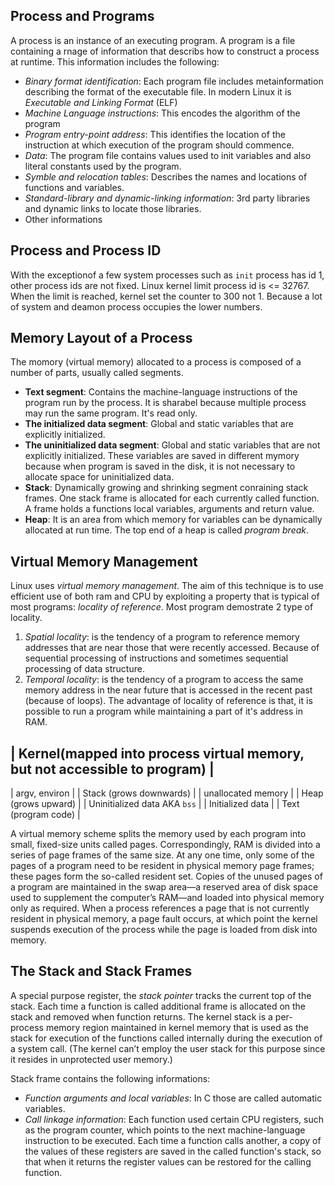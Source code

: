 ## Process and Programs
A process is an instance of an executing program. 
A program is a file containing a rnage of information that describs how to construct a process at runtime. This information includes the following:
- *Binary format identification*: Each program file includes metainformation describing the format of the executable file. In modern Linux it is *Executable and Linking Format* (ELF)
- *Machine Language instructions*: This encodes the algorithm of the program
- *Program entry-point address*: This identifies the location of the instruction at which execution of the program should commence.
- *Data*: The program file contains values used to init variables and also literal constants used by the program.
- *Symble and relocation tables*: Describes the names and locations of functions and variables.
- *Standard-library and dynamic-linking information*: 3rd party libraries and dynamic links to locate those libraries.
- Other informations

## Process and Process ID
With the exceptionof a few system processes such as  `init` process has id 1, other process ids are not fixed. Linux kernel limit process id is <= 32767.
When the limit is reached, kernel set the counter to 300 not 1. Because a lot of system and deamon process occupies the lower numbers.

## Memory Layout of a Process
The momory (virtual memory) allocated to a process is composed of a number of parts, usually called segments.
- **Text segment**: Contains the machine-language instructions of the program run by the process. It is sharabel because multiple process may run the same program. It's read only.
- **The initialized data segment**: Global and static variables that are explicitly initialized.
- **The uninitialized data segment**: Global and static variables that are not explicitly initialized. These variables are saved in different mymory because when program is saved in the disk, it is not necessary to allocate space for uninitialized data.
- **Stack**: Dynamically growing and shrinking segment conraining stack frames. One stack frame is allocated for each currently called function. A frame holds a functions local variables, arguments and return value.
- **Heap**: It is an area from which memory for variables can be dynamically allocated at run time. The top end of a heap is called *program break*.

## Virtual Memory Management
Linux uses *virtual memory management*. The aim of this technique is to use efficient use of both ram and CPU by exploiting a property that is typical of most programs: *locality of reference*. Most program demostrate 2 type of locality.
1. *Spatial locality*: is the tendency of a program to reference memory addresses that are near those that were recently accessed. Because of sequential processing of instructions and sometimes sequential processing of data structure.
2. *Temporal locality*: is the tendency of a program to access the same memory address in the near future that is accessed in the recent past (because of loops).
The advantage of locality of reference is that, it is possible to run a program while maintaining a part of it's address in RAM.

| Kernel(mapped into process virtual memory, but not accessible to program) |
-----
| argv, environ |
| Stack (grows downwards) |
| unallocated memory |
| Heap (grows upward) |
| Uninitialized data AKA `bss` |
| Initialized data |
| Text (program code) |

A virtual memory scheme splits the memory used by each program into small, fixed-size units called pages. Correspondingly, RAM is divided into a series of page frames of the same size. At any one time, only some of the pages of a program need to be resident in physical memory page frames; these pages form the so-called resident set. Copies of the unused pages of a program are maintained in the swap area—a reserved area of disk space used to supplement the computer’s RAM—and loaded into physical memory only as required. When a process references a page that is not currently resident in physical memory, a page fault occurs, at which point the kernel suspends execution of the process while the page is loaded from disk into memory.

## The Stack and Stack Frames
A special purpose register, the *stack pointer* tracks the current top of the stack. Each time a function is called additional frame is allocated on the stack and removed when function returns.
The kernel stack is a per-process memory region maintained in kernel memory that is used as the stack for execution of the functions called internally during the execution of a system call. (The kernel can’t employ the user stack for this purpose since it resides in unprotected user memory.)

Stack frame contains the following informations:
- *Function arguments and local variables*: In C those are called automatic variables.
- *Call linkage information*: Each function used certain CPU registers, such as the program counter, which points to the next machine-language instruction to be executed. Each time a function calls another, a copy of the values of these registers are saved in the called function's stack, so that when it returns the register values can be restored for the calling function.
